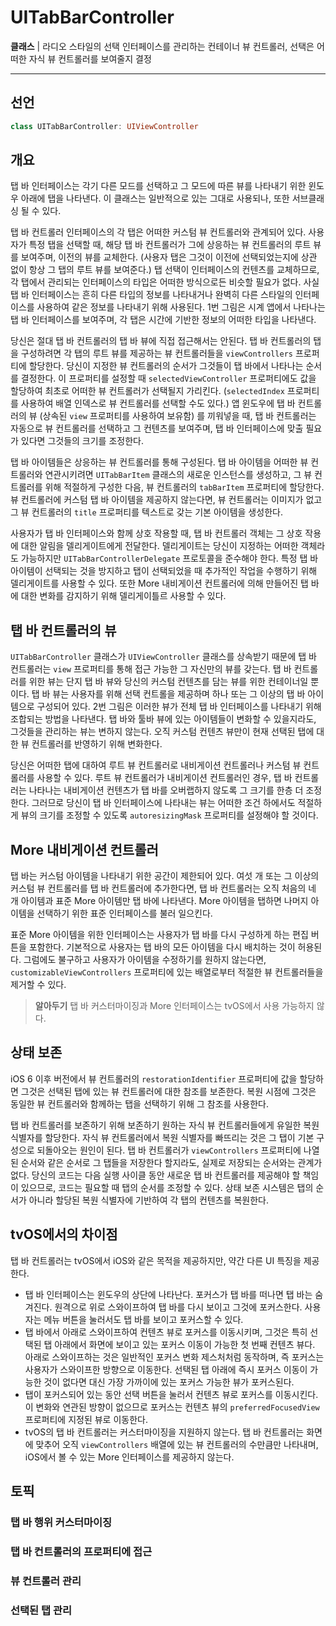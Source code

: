 # UITabBarController

**클래스** | 라디오 스타일의 선택 인터페이스를 관리하는 컨테이너 뷰 컨트롤러, 선택은 어떠한 자식 뷰 컨트롤러를 보여줄지 결정

---

## 선언

```swift
class UITabBarController: UIViewController
```

## 개요

탭 바 인터페이스는 각기 다른 모드를 선택하고 그 모드에 따른 뷰를 나타내기 위한 윈도우 아래에 탭을 나타낸다. 이 클래스는 일반적으로 있는 그대로 사용되나, 또한 서브클래싱 될 수 있다.

탭 바 컨트롤러 인터페이스의 각 탭은 어떠한 커스텀 뷰 컨트롤러와 관계되어 있다. 사용자가 특정 탭을 선택할 때, 해당 탭 바 컨트롤러가 그에 상응하는 뷰 컨트롤러의 루트 뷰를 보여주며, 이전의 뷰를 교체한다. (사용자 탭은 그것이 이전에 선택되었는지에 상관 없이 항상 그 탭의 루트 뷰를 보여준다.) 탭 선택이 인터페이스의 컨텐츠를 교체하므로, 각 탭에서 관리되는 인터페이스의 타입은 어떠한 방식으로든 비슷할 필요가 없다. 사실 탭 바 인터페이스는 흔히 다른 타입의 정보를 나타내거나 완벽히 다른 스타일의 인터페이스를 사용하여 같은 정보를 나타내기 위해 사용된다. 1번 그림은 시계 앱에서 나타나는 탭 바 인터페이스를 보여주며, 각 탭은 시간에 기반한 정보의 어떠한 타입을 나타낸다.

당신은 절대 탭 바 컨트롤러의 탭 바 뷰에 직접 접근해서는 안된다. 탭 바 컨트롤러의 탭을 구성하려면 각 탭의 루트 뷰를 제공하는 뷰 컨트롤러들을 `viewControllers` 프로퍼티에 할당한다. 당신이 지정한 뷰 컨트롤러의 순서가 그것들이 탭 바에서 나타나는 순서를 결정한다. 이 프로퍼티를 설정할 때 `selectedViewController` 프로퍼티에도 값을 할당하여 최초로 어떠한 뷰 컨트롤러가 선택될지 가리킨다. (`selectedIndex` 프로퍼티를 사용하여 배열 인덱스로 뷰 컨트롤러를 선택할 수도 있다.) 앱 윈도우에 탭 바 컨트롤러의 뷰 (상속된 `view` 프로퍼티를 사용하여 보유함) 를 끼워넣을 때, 탭 바 컨트롤러는 자동으로 뷰 컨트롤러를 선택하고 그 컨텐츠를 보여주며, 탭 바 인터페이스에 맞출 필요가 있다면 그것들의 크기를 조정한다.

탭 바 아이템들은 상응하는 뷰 컨트롤러를 통해 구성된다. 탭 바 아이템을 어떠한 뷰 컨트롤러와 연관시키려면 `UITabBarItem` 클래스의 새로운 인스턴스를 생성하고, 그 뷰 컨트롤러를 위해 적절하게 구성한 다음, 뷰 컨트롤러의 `tabBarItem` 프로퍼티에 할당한다. 뷰 컨트롤러에 커스텀 탭 바 아이템을 제공하지 않는다면, 뷰 컨트롤러는 이미지가 없고 그 뷰 컨트롤러의 `title` 프로퍼티를 텍스트로 갖는 기본 아이템을 생성한다.

사용자가 탭 바 인터페이스와 함께 상호 작용할 때, 탭 바 컨트롤러 객체는 그 상호 작용에 대한 알림을 델리게이트에게 전달한다. 델리게이트는 당신이 지정하는 어떠한 객체라도 가능하지만 `UITabBarControllerDelegate` 프로토콜을 준수해야 한다. 특정 탭 바 아이템이 선택되는 것을 방지하고 탭이 선택되었을 때 추가적인 작업을 수행하기 위해 델리게이트를 사용할 수 있다. 또한 More 내비게이션 컨트롤러에 의해 만들어진 탭 바에 대한 변화를 감지하기 위해 델리게이틀르 사용할 수 있다.

## 탭 바 컨트롤러의 뷰

`UITabBarController` 클래스가 `UIViewController` 클래스를 상속받기 때문에 탭 바 컨트롤러는 `view` 프로퍼티를 통해 접근 가능한 그 자신만의 뷰를 갖는다. 탭 바 컨트롤러를 위한 뷰는 단지 탭 바 뷰와 당신의 커스텀 컨텐츠를 담는 뷰를 위한 컨테이너일 뿐이다. 탭 바 뷰는 사용자를 위해 선택 컨트롤을 제공하며 하나 또는 그 이상의 탭 바 아이템으로 구성되어 있다. 2번 그림은 이러한 뷰가 전체 탭 바 인터페이스를 나타내기 위해 조합되는 방법을 나타낸다. 탭 바와 툴바 뷰에 있는 아이템들이 변화할 수 있을지라도, 그것들을 관리하는 뷰는 변하지 않는다. 오직 커스텀 컨텐츠 뷰만이 현재 선택된 탭에 대한 뷰 컨트롤러를 반영하기 위해 변화한다.

당신은 어떠한 탭에 대하여 루트 뷰 컨트롤러로 내비게이션 컨트롤러나 커스텀 뷰 컨트롤러를 사용할 수 있다. 루트 뷰 컨트롤러가 내비게이션 컨트롤러인 경우, 탭 바 컨트롤러는 나타나는 내비게이션 컨텐츠가 탭 바를 오버랩하지 않도록 그 크기를 한층 더 조정한다. 그러므로 당신이 탭 바 인터페이스에 나타내는 뷰는 어떠한 조건 하에서도 적절하게 뷰의 크기를 조정할 수 있도록 `autoresizingMask` 프로퍼티를 설정해야 할 것이다.

## More 내비게이션 컨트롤러

탭 바는 커스텀 아이템을 나타내기 위한 공간이 제한되어 있다. 여섯 개 또는 그 이상의 커스텀 뷰 컨트롤러를 탭 바 컨트롤러에 추가한다면, 탭 바 컨트롤러는 오직 처음의 네 개 아이템과 표준 More 아이템만 탭 바에 나타낸다. More 아이템을 탭하면 나머지 아이템을 선택하기 위한 표준 인터페이스를 불러 일으킨다.

표준 More 아이템을 위한 인터페이스는 사용자가 탭 바를 다시 구성하게 하는 편집 버튼을 포함한다. 기본적으로 사용자는 탭 바의 모든 아이템을 다시 배치하는 것이 허용된다. 그럼에도 불구하고 사용자가 아이템을 수정하기를 원하지 않는다면, `customizableViewControllers` 프로퍼티에 있는 배열로부터 적절한 뷰 컨트롤러들을 제거할 수 있다.

> **알아두기** 탭 바 커스터마이징과 More 인터페이스는 tvOS에서 사용 가능하지 않다.

## 상태 보존

iOS 6 이후 버전에서 뷰 컨트롤러의 `restorationIdentifier` 프로퍼티에 값을 할당하면 그것은 선택된 탭에 있는 뷰 컨트롤러에 대한 참조를 보존한다. 복원 시점에 그것은 동일한 뷰 컨트롤러와 함께하는 탭을 선택하기 위해 그 참조를 사용한다.

탭 바 컨트롤러를 보존하기 위해 보존하기 원하는 자식 뷰 컨트롤러들에게 유일한 복원 식별자를 할당한다. 자식 뷰 컨트롤러에서 복원 식별자를 빠뜨리는 것은 그 탭이 기본 구성으로 되돌아오는 원인이 된다. 탭 바 컨트롤러가 `viewControllers` 프로퍼티에 나열된 순서와 같은 순서로 그 탭들을 저장한다 할지라도, 실제로 저장되는 순서와는 관계가 없다. 당신의 코드는 다음 실행 사이클 동안 새로운 탭 바 컨트롤러를 제공해야 할 책임이 있으므로, 코드는 필요할 때 탭의 순서를 조정할 수 있다. 상태 보존 시스템은 탭의 순서가 아니라 할당된 복원 식별자에 기반하여 각 탭의 컨텐츠를 복원한다.

## tvOS에서의 차이점

탭 바 컨트롤러는 tvOS에서 iOS와 같은 목적을 제공하지만, 약간 다른 UI 특징을 제공한다.

- 탭 바 인터페이스는 윈도우의 상단에 나타난다. 포커스가 탭 바를 떠나면 탭 바는 숨겨진다. 원격으로 위로 스와이프하여 탭 바를 다시 보이고 그것에 포커스한다. 사용자는 메뉴 버튼을 눌러서도 탭 바를 보이고 포커스할 수 있다.
- 탭 바에서 아래로 스와이프하여 컨텐츠 뷰로 포커스를 이동시키며, 그것은 특히 선택된 탭 아래에서 화면에 보이고 있는 포커스 이동이 가능한 첫 번째 컨텐츠 뷰다. 아래로 스와이프하는 것은 일반적인 포커스 변화 제스처처럼 동작하며, 즉 포커스는 사용자가 스와이프한 방향으로 이동한다. 선택된 탭 아래에 즉시 포커스 이동이 가능한 것이 없다면 대신 가장 가까이에 있는 포커스 가능한 뷰가 포커스된다.
- 탭이 포커스되어 있는 동안 선택 버튼을 눌러서 컨텐츠 뷰로 포커스를 이동시킨다. 이 변화와 연관된 방향이 없으므로 포커스는 컨텐츠 뷰의 `preferredFocusedView` 프로퍼티에 지정된 뷰로 이동한다.
- tvOS의 탭 바 컨트롤러는 커스터마이징을 지원하지 않는다. 탭 바 컨트롤러는 화면에 맞추어 오직 `viewControllers` 배열에 있는 뷰 컨트롤러의 수만큼만 나타내며, iOS에서 볼 수 있는 More 인터페이스를 제공하지 않는다.

## 토픽

### 탭 바 행위 커스터마이징

### 탭 바 컨트롤러의 프로퍼티에 접근

### 뷰 컨트롤러 관리

### 선택된 탭 관리